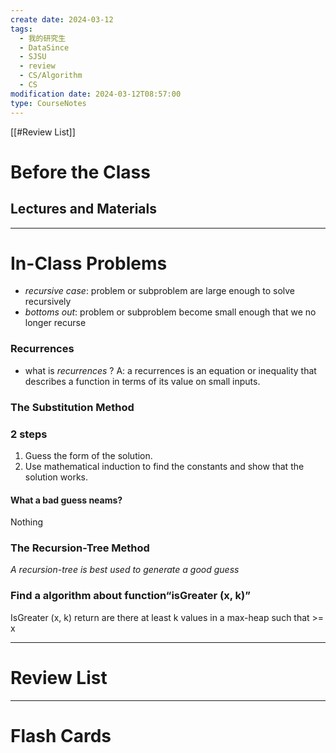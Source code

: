 ```yaml
---
create date: 2024-03-12
tags:
  - 我的研究生
  - DataSince
  - SJSU
  - review
  - CS/Algorithm
  - CS
modification date: 2024-03-12T08:57:00
type: CourseNotes
---
```


[[#Review List]]
# Before the Class
## Lectures and Materials
---
# In-Class Problems
- *recursive case*: problem or subproblem are large enough to solve recursively
- *bottoms out*: problem or subproblem become small enough that we no longer recurse

### Recurrences
-  what is *recurrences* ?
	 A: a recurrences is an equation or inequality that describes a function in terms of its value on small inputs.

### The Substitution Method
### 2 steps
1. Guess the form of the solution.
2. Use mathematical induction to find the constants and show that the solution works.

#### What a bad guess neams?
Nothing
### The Recursion-Tree Method
*A recursion-tree is best used to generate a good guess*

### Find a algorithm about function“isGreater (x, k)”
IsGreater (x, k) return are there at least k values in a max-heap such that >= x

---
# Review List
---
# Flash Cards
